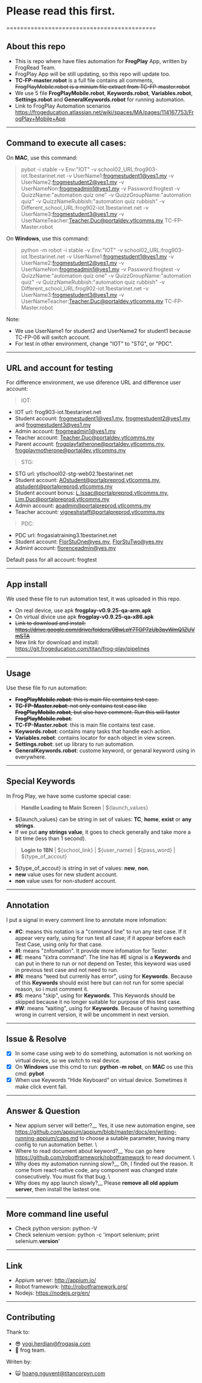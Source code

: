 # Please read this first.
===========================================
## About this repo
- This is repo where have files automation for **FrogPlay** App, written by FrogRead Team.
- FrogPlay App will be still updating, so this repo will update too.
- **TC-FP-master.robot** is a full file contains all comments, ~~FrogPlayMobile.robot is a minium file extract from TC-FP-master.robot~~
- We use 5 file **FrogPlayMobile.robot**, **Keywords.robot**, **Variables.robot**, **Settings.robot** and **GeneralKeywords.robot** for running automation.
- Link to FrogPlay Automation scenarios https://frogeducation.atlassian.net/wiki/spaces/MA/pages/114167753/FrogPlay+Mobile+App

---
## Command to execute all cases:
On **MAC**, use this command:
> pybot -i stable -v Env:"IOT" -v school02_URL:frog903-iot.1bestarinet.net -v UserName1:frogmestudent1@yes1.my -v UserName2:frogmestudent2@yes1.my -v UserNameNon:frogmeadmin1@yes1.my -v Password:frogtest -v QuizzName:"automation quiz one" -v QuizzGroupName:"automation quiz" -v QuizzNameRubbish:"automation quiz rubbish" -v Different_school_URL:frog902-iot.1bestarinet.net -v UserName3:frogmestudent3@yes1.my -v UserNameTeacher:Teacher.Duc@portaldev.ytlcomms.my TC-FP-Master.robot

On **Windows**, use this command:
> python -m robot -i stable -v Env:"IOT" -v school02_URL:frog903-iot.1bestarinet.net -v UserName1:frogmestudent1@yes1.my -v UserName2:frogmestudent2@yes1.my -v UserNameNon:frogmeadmin1@yes1.my -v Password:frogtest -v QuizzName:"automation quiz one" -v QuizzGroupName:"automation quiz" -v QuizzNameRubbish:"automation quiz rubbish" -v Different_school_URL:frog902-iot.1bestarinet.net -v UserName3:frogmestudent3@yes1.my -v UserNameTeacher:Teacher.Duc@portaldev.ytlcomms.my TC-FP-Master.robot

Note:
- We use UserName1 for student2 and UserName2 for student1 because TC-FP-06 will switch account.
- For test in other environment, change "IOT" to "STG", or "PDC".

---
## URL and account for testing
For difference environment, we use diference URL and difference user account:
> IOT:
- IOT url: frog903-iot.1bestarinet.net
- Student account: frogmestudent1@yes1.my, frogmestudent2@yes1.my and frogmestudent3@yes1.my
- Admin account: frogmeadmin1@yes1.my
- Teacher account: Teacher.Duc@portaldev.ytlcomms.my
- Parent account: frogplayfatherone@portaldev.ytlcomms.my, frogplaymotherone@portaldev.ytlcomms.my

> STG:
- STG url: ytlschool02-stg-web02.1bestarinet.net
- Student account: AOstudent@portalpreprod.ytlcomms.my, atstudent@portalpreprod.ytlcomms.my
- Student account bonus: L.Issac@portalpreprod.ytlcomms.my, Lim.Duc@portalpreprod.ytlcomms.my
- Admin account: aoadmin@portalpreprod.ytlcomms.my
- Teacher account: vigneshstaff@portalpreprod.ytlcomms.my

> PDC:
- PDC url: frogasiatraining3.1bestarinet.net
- Student account: FlorStuOne@yes.my, FlorStuTwo@yes.my
- Admint account: florenceadmin@yes.my

 Default pass for all account: frogtest


---
## App install
We used these file to run automation test, it was uploaded in this repo.
- On real device, use apk **frogplay-v0.9.25-qa-arm.apk**
- On virtual divice use apk **frogplay-v0.9.25-qa-x86.apk**
- ~~Link to download and install: https://drive.google.com/drive/folders/0BwLpY7TOP7zUb3pyWmQ1ZUVmSTA~~
- New link for download and install: https://git.frogeducation.com/titan/frog-play/pipelines

---
## Usage
Use these file fo run automation:
- ~~**FrogPlayMobile.robot**: this is main file contains test case.~~
- ~~**TC-FP-Master.robot**: not only contains test case like **FrogPlayMobile.robot**, but also have comment. Run this will faster **FrogPlayMobile.robot**.~~
- **TC-FP-Master.robot**: this is main file contains test case.
- **Keywords.robot**: contains many tasks that handle each action.
- **Variables.robot**: contains locator for each object in view screen.
- **Settings.robot**: set up library to run automation.
- **GeneralKeywords.robot**: custome keyword, or genaral keyword using in everywhere.

---
## Special Keywords
In Frog Play, we have some custome special case:
>**Handle Loading to Main Screen** | ${launch_values}

- ${launch_values} can be string in set of values: **TC**, **home**, **exist** or **any strings**.
- If we put **any strings value**, it goes to check generally and take more a bit time (less than 1 second).

>**Login to 1BN** | ${school_link} | ${user_name} | ${pass_word} | ${type_of_accout}

- ${type_of_accout} is string in set of values: **new**, **non**.
- **new** value uses for new student account.
- **non** value uses for non-student account.

---
## Annotation
I put a signal in every comment line to annotate more infomation:
- **#C**: means this notation is a "`C`ommand line" to run any test case. If it appear very early, using for run test all case; if it appear before each Test Case, using only for that case.
- **#I**: means "`I`nfomation". It provide more infomation for Tester.
- **#E**: means "`E`xtra command". The line has #E signal is a **Keywords** and can put in there to run or not depend on Tester, this keyword was used in previous test case and not need to run.
- **#N**: means "`N`eed but currenly has error", using for **Keywords**. Because of this **Keywords** should exist here but can not run for some special reason, so i must comment it.
- **#S**: means "`S`kip", using for **Keywords**. This Keywords should be skipped because it no longer suitable for purpose of this test case.
- **#W**: means "`W`aiting", using for **Keywords**. Because of having something wrong in current version, it will be uncomment in next version.

---
## Issue & Resolve
- [x] In some case using web to do something, automation is not working on virtual device, so we switch to real device.
- [x] On **Windows** use this cmd to run: **python -m robot**, on **MAC** os use this cmd: **pybot**
- [x] When use Keywords "Hide Keyboard" on virtual device. Sometimes it make click event fail.

---
## Answer & Question
- New appium server will better?__
Yes, it use new automation engine, see https://github.com/appium/appium/blob/master/docs/en/writing-running-appium/caps.md to choose a sutable parameter, having many config to run automation better.
\
- Where to read document about keyword?__
You can go here https://github.com/robotframework/robotframework to read document.
\
- Why does my automation running slow?__
Oh, I finded out the reason. It come from react-native code, any component was changed state consecutively. You must fix that bug.
\
- Why does my app launch slowly?__
Please **remove all old appium server**, then install the lastest one.

---
## More command line useful
- Check python version: python -V
- Check selenium version: python -c 'import selenium; print selenium.__version__'

---
## Link
- Appium server: http://appium.io/
- Robot framework: http://robotframework.org/
- Nodejs: https://nodejs.org/en/

---
## Contributing
Thank to:
- :sunglasses: yogi.herdian@frogasia.com
- :ship: frog team.

Writen by:
- :scream_cat: hoang.nguyent@titancorpvn.com